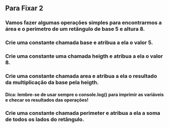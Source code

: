## Para Fixar 2

### Vamos fazer algumas operações simples para encontrarmos a área e o perímetro de um retângulo de base 5 e altura 8.

### Crie uma constante chamada base e atribua a ela o valor 5.

### Crie uma constante uma chamada heigth e atribua a ela o valor 8.

### Crie uma constante chamada area e atribua a ela o resultado da multiplicação da base pela heigth.
#### Dica: lembre-se de usar sempre o console.log() para imprimir as variáveis e checar os resultados das operações!

### Crie uma constante chamada perimeter e atribua a ela a soma de todos os lados do retângulo.